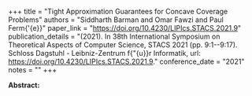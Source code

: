 +++
title = "Tight Approximation Guarantees for Concave Coverage Problems"
authors = "Siddharth Barman and Omar Fawzi and Paul Ferm{\'{e}}"
paper_link = "https://doi.org/10.4230/LIPIcs.STACS.2021.9"
publication_details = "(2021). In 38th International Symposium on Theoretical Aspects of Computer Science,  STACS 2021 (pp. 9:1--9:17). Schloss Dagstuhl - Leibniz-Zentrum f{\"{u}}r Informatik, url: <a href='https://doi.org/10.4230/LIPIcs.STACS.2021.9' target='_blank'>https://doi.org/10.4230/LIPIcs.STACS.2021.9</a>."
conference_date = "2021"
notes = ""
+++

<b>Abstract:</b>
